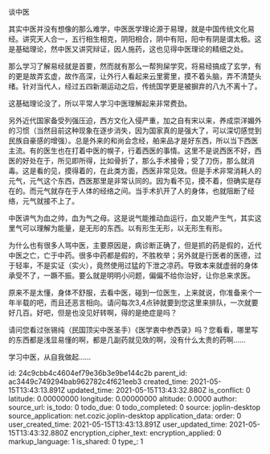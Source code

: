 谈中医

其实中医并没有想像的那么难学，中医医学理论源于易理，就是中国传统文化易经。讲究天人合一，五行相生相克，阴阳相合，阴中有阳，阳中有阴是谓太极。这是基础理论，然中医又讲究辩证，因人施药，这也见得中医理论的精细之处。

那么学习了解易经就是首要，然而就有那么一帮狗屎学究，将易经搞成了玄学，有的更是故弄玄虚，故作高深，让外行人看起来云里雾里，摸不着头脑，弄不清楚头绪。针对当代人，经过五四新潮运动之后，传统国学更是被摒弃的八九不离十了。

这基础理论没了，所以平常人学习中医理解起来非常费劲。

另外近代国家备受列强压迫，西方文化入侵严重，加之自有宋以来，养成崇洋媚外的习惯（当然目前这种现象在逐步消失，因为国家真的是强大了，可以深切感觉到民族自豪感的增强）。总是外来的和尚会念经，舶来品才是好东西，所以当下西医主流。有的医生也在打着中医的幌子，行着西医的事情。这里不是说西医不好，西医的好处在于，所见即所得，比如骨折了，那么手术接骨；受了刀伤，那么就消毒。这是看的见，摸得着的，在此类方面，西医非常见效。但是手术非常消耗人的元气，元气这个东西，西医那里是非常认同的。因为看不见，摸不着，但确实是存在的。而元气就存在于人体的经络之间。当手术扒开了人的身体，也就阻断了经络，元气就接不上了。 

中医讲气为血之帅，血为气之母。这是说气能推动血运行，血又能产生气，其实这里气可以理解为能量，是无形的东西。以有形生无形，以无形生有形。

为什么也有很多人骂中医，主要原因是，病诊断正确了，但是抓的药是假的，近代中医之亡，亡于中药。很多中药都是假的，不胜枚举；另外就是行医者的医德，过于轻率，不是实证（实火），竟然使用过猛的下泄之凉药。导致本来就虚弱的身体承受不了，一蹶不振。要么就是明明小问题，偏偏不给你治好，让你总来求医。

原来不是太懂，身体不舒服，去看中医，碰到一位医生，上来就说，你准备来个一年半载的吧，而且还恶言相向。请问每次3,4点钟就要到您这里来排队，一次就要好几百。好吧，但是也没见好转啊，得的是绝症是吗？

请问您看过张锡纯（民国顶尖中医圣手）《医学衷中参西录》吗？您看看，哪里写的东西都是浅显易懂的啊，都是几副药就见效的啊，没有什么太贵的药啊……

学习中医，从自我做起……





id: 24c9cbb4c4604ef79e36b3e9be144c2b
parent_id: ac3449c749294bab962782c4f621eeb3
created_time: 2021-05-15T13:43:13.891Z
updated_time: 2021-05-15T13:43:32.880Z
is_conflict: 0
latitude: 0.00000000
longitude: 0.00000000
altitude: 0.0000
author: 
source_url: 
is_todo: 0
todo_due: 0
todo_completed: 0
source: joplin-desktop
source_application: net.cozic.joplin-desktop
application_data: 
order: 0
user_created_time: 2021-05-15T13:43:13.891Z
user_updated_time: 2021-05-15T13:43:32.880Z
encryption_cipher_text: 
encryption_applied: 0
markup_language: 1
is_shared: 0
type_: 1
